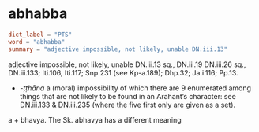 # abhabba

``` toml
dict_label = "PTS"
word = "abhabba"
summary = "adjective impossible, not likely, unable DN.iii.13"
```

adjective impossible, not likely, unable DN.iii.13 sq., DN.iii.19 DN.iii.26 sq., DN.iii.133; Iti.106, Iti.117; Snp.231 (see Kp\-a.189); Dhp.32; Ja.i.116; Pp.13.

* *\-ṭṭhāna* a (moral) impossibility of which there are 9 enumerated among things that are not likely to be found in an Arahant’s character: see DN.iii.133 & DN.iii.235 (where the five first only are given as a set).

a \+ bhavya. The Sk. abhavya has a different meaning

